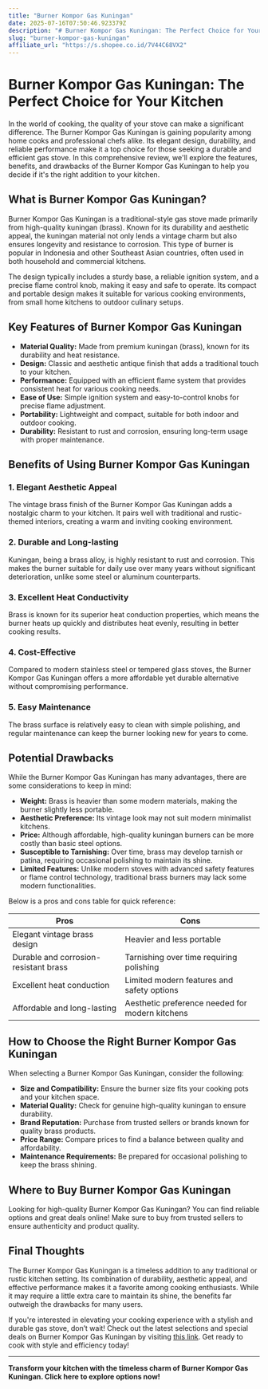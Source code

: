 ```yaml
---
title: "Burner Kompor Gas Kuningan"
date: 2025-07-16T07:50:46.923379Z
description: "# Burner Kompor Gas Kuningan: The Perfect Choice for Your Kitchen..."
slug: "burner-kompor-gas-kuningan"
affiliate_url: "https://s.shopee.co.id/7V44C68VX2"
---
```

# Burner Kompor Gas Kuningan: The Perfect Choice for Your Kitchen

In the world of cooking, the quality of your stove can make a significant difference. The Burner Kompor Gas Kuningan is gaining popularity among home cooks and professional chefs alike. Its elegant design, durability, and reliable performance make it a top choice for those seeking a durable and efficient gas stove. In this comprehensive review, we'll explore the features, benefits, and drawbacks of the Burner Kompor Gas Kuningan to help you decide if it's the right addition to your kitchen.

## What is Burner Kompor Gas Kuningan?

Burner Kompor Gas Kuningan is a traditional-style gas stove made primarily from high-quality kuningan (brass). Known for its durability and aesthetic appeal, the kuningan material not only lends a vintage charm but also ensures longevity and resistance to corrosion. This type of burner is popular in Indonesia and other Southeast Asian countries, often used in both household and commercial kitchens.

The design typically includes a sturdy base, a reliable ignition system, and a precise flame control knob, making it easy and safe to operate. Its compact and portable design makes it suitable for various cooking environments, from small home kitchens to outdoor culinary setups.

## Key Features of Burner Kompor Gas Kuningan

- **Material Quality:** Made from premium kuningan (brass), known for its durability and heat resistance.
- **Design:** Classic and aesthetic antique finish that adds a traditional touch to your kitchen.
- **Performance:** Equipped with an efficient flame system that provides consistent heat for various cooking needs.
- **Ease of Use:** Simple ignition system and easy-to-control knobs for precise flame adjustment.
- **Portability:** Lightweight and compact, suitable for both indoor and outdoor cooking.
- **Durability:** Resistant to rust and corrosion, ensuring long-term usage with proper maintenance.

## Benefits of Using Burner Kompor Gas Kuningan

### 1. Elegant Aesthetic Appeal
The vintage brass finish of the Burner Kompor Gas Kuningan adds a nostalgic charm to your kitchen. It pairs well with traditional and rustic-themed interiors, creating a warm and inviting cooking environment.

### 2. Durable and Long-lasting
Kuningan, being a brass alloy, is highly resistant to rust and corrosion. This makes the burner suitable for daily use over many years without significant deterioration, unlike some steel or aluminum counterparts.

### 3. Excellent Heat Conductivity
Brass is known for its superior heat conduction properties, which means the burner heats up quickly and distributes heat evenly, resulting in better cooking results.

### 4. Cost-Effective
Compared to modern stainless steel or tempered glass stoves, the Burner Kompor Gas Kuningan offers a more affordable yet durable alternative without compromising performance.

### 5. Easy Maintenance
The brass surface is relatively easy to clean with simple polishing, and regular maintenance can keep the burner looking new for years to come.

## Potential Drawbacks

While the Burner Kompor Gas Kuningan has many advantages, there are some considerations to keep in mind:

- **Weight:** Brass is heavier than some modern materials, making the burner slightly less portable.
- **Aesthetic Preference:** Its vintage look may not suit modern minimalist kitchens.
- **Price:** Although affordable, high-quality kuningan burners can be more costly than basic steel options.
- **Susceptible to Tarnishing:** Over time, brass may develop tarnish or patina, requiring occasional polishing to maintain its shine.
- **Limited Features:** Unlike modern stoves with advanced safety features or flame control technology, traditional brass burners may lack some modern functionalities.

Below is a pros and cons table for quick reference:

| Pros                                       | Cons                                              |
|--------------------------------------------|---------------------------------------------------|
| Elegant vintage brass design              | Heavier and less portable                        |
| Durable and corrosion-resistant brass    | Tarnishing over time requiring polishing       |
| Excellent heat conduction                | Limited modern features and safety options     |
| Affordable and long-lasting              | Aesthetic preference needed for modern kitchens|

## How to Choose the Right Burner Kompor Gas Kuningan

When selecting a Burner Kompor Gas Kuningan, consider the following:

- **Size and Compatibility:** Ensure the burner size fits your cooking pots and your kitchen space.
- **Material Quality:** Check for genuine high-quality kuningan to ensure durability.
- **Brand Reputation:** Purchase from trusted sellers or brands known for quality brass products.
- **Price Range:** Compare prices to find a balance between quality and affordability.
- **Maintenance Requirements:** Be prepared for occasional polishing to keep the brass shining.

## Where to Buy Burner Kompor Gas Kuningan

Looking for high-quality Burner Kompor Gas Kuningan? You can find reliable options and great deals online! Make sure to buy from trusted sellers to ensure authenticity and product quality.

## Final Thoughts

The Burner Kompor Gas Kuningan is a timeless addition to any traditional or rustic kitchen setting. Its combination of durability, aesthetic appeal, and effective performance makes it a favorite among cooking enthusiasts. While it may require a little extra care to maintain its shine, the benefits far outweigh the drawbacks for many users.

If you're interested in elevating your cooking experience with a stylish and durable gas stove, don’t wait! Check out the latest selections and special deals on Burner Kompor Gas Kuningan by visiting [this link](https://s.shopee.co.id/7V44C68VX2). Get ready to cook with style and efficiency today!

---

**Transform your kitchen with the timeless charm of Burner Kompor Gas Kuningan. Click here to explore options now!**